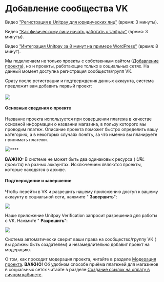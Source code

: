 # Добавление сообщества VK

Видео ["Регистрация в Unitpay для юридических лиц"](https://youtu.be/M-bj_1IPhMk) \(время: 3 минуты\).

Видео ["Как физическому лицу начать работать с Unitpay"](https://youtu.be/sVb4i0vxQb8) \(время: 3 минуты\).

Видео ["Интеграция Unitpay за 8 минут на примере WordPress"](https://youtu.be/OLaqXdp4EIY) \(время: 8 минут\).

Мы подключаем не только проекты с собственным сайтом \([Добавление проекта](./)\), но и проекты, работающие только в социальных сетях. На данный момент доступна регистрация сообществ/групп VK.

Сразу после регистрации и подтверждения данных аккаунта, система предложит вам добавить первый проект:

#### 

#### ![](https://d33v4339jhl8k0.cloudfront.net/docs/assets/551a91dbe4b0221aadf24410/images/5e590fb604286364bc95fee3/file-2Vyk3thLnE.png)

#### Основные сведения о проекте

Название проекта используется при совершении платежа в качестве основной информации о названии магазина, в пользу которого мы проводим платеж. Описание проекта поможет быстро определить вашу категорию, а в некоторых случаях понять, за что именно вы планируете принимать платежи.

![](https://d33v4339jhl8k0.cloudfront.net/docs/assets/551a91dbe4b0221aadf24410/images/5e677ec204286364bc967792/file-GbUJEOT4Ke.png)\*\*\*\*

**ВАЖНО:** В системе не может быть два одинаковых ресурса \( _URL проекта_\) на разных аккаунтах. Исключением являются проекты, которые находятся в архиве.

#### 

#### Подтверждение и завершение

Чтобы перейти в VK и разрешить нашему приложению доступ к вашему аккаунту в социальной сети, нажмите " **Завершить**":

![](https://d33v4339jhl8k0.cloudfront.net/docs/assets/551a91dbe4b0221aadf24410/images/5e6780632c7d3a7e9ae8efc7/file-dbyn7uPUAM.png)

Наше приложение Unitpay Verification запросит разрешения для работы с VK. Нажмите " **Разрешить**":

![](https://d33v4339jhl8k0.cloudfront.net/docs/assets/551a91dbe4b0221aadf24410/images/5e6781862c7d3a7e9ae8efd9/file-Pi4wy4LnyD.png)

Система автоматически сверит ваши права на сообщество/группу VK \( вы должны быть создателем\) и незамедлительно добавит проект на модерацию.

О том, как проходит модерация проекта, читайте в разделе [Модерация проекта](../moderation.md). **ВАЖНО!** Об удобном способе приёма платежей для магазинов в социальных сетях читайте в разделе [Создание ссылок на оплату в личном кабинете](../../payments/payment-links.md).

